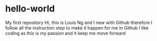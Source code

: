 # hello-world
My first repository
Hi, this is Louis Ng and I new with Github therefore I follow all the instruction step to make it happen for me in Github
I like coding as this is my passion and it keep me move forward
